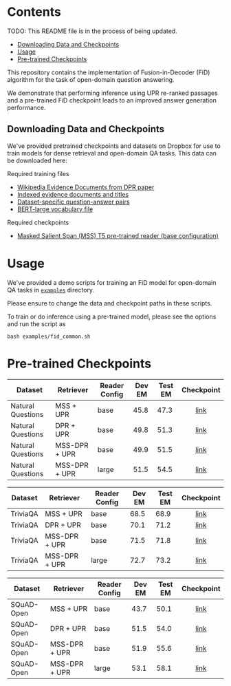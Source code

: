 
<a id="Open-Domain QA Experiments"></a>
# Contents
<!-- MarkdownTOC -->

TODO: This README file is in the process of being updated.

- [Downloading Data and Checkpoints](#downloading-data-and-checkpoints)
- [Usage](#usage)
- [Pre-trained Checkpoints](#pre-trained-checkpoints)

<!-- /MarkdownTOC -->

This repository contains the implementation of Fusion-in-Decoder (FiD) algorithm for the task of open-domain question answering. 

We demonstrate that performing inference using UPR re-ranked passages and a pre-trained FiD checkpoint leads to an improved answer generation performance.  

<a id="downloading-data-and-checkpoints"></a>
## Downloading Data and Checkpoints
We've provided pretrained checkpoints and datasets on Dropbox for use to train models for dense retrieval and open-domain QA tasks. 
This data can be downloaded here:

Required training files
- [Wikipedia Evidence Documents from DPR paper](https://www.dropbox.com/s/bezryc9win2bha1/psgs_w100.tar.gz)
- [Indexed evidence documents and titles](https://www.dropbox.com/s/nc49dkno8o3pgb3/evidence-wikipedia-indexed-mmap.tar.gz)
- [Dataset-specific question-answer pairs](https://www.dropbox.com/s/gm0y3lx1wv0uxx2/qas.tar.gz)
- [BERT-large vocabulary file](https://www.dropbox.com/s/ttblv1uggd4cijt/bert-large-uncased-vocab.txt)

Required checkpoints
- [Masked Salient Span (MSS) T5 pre-trained reader (base configuration)](https://www.dropbox.com/s/33lm2685ifpei4l/mss-emdr2-reader-base-steps82k.tar.gz)


<a id="usage"></a>
# Usage

We've provided a demo scripts for training an FiD model for open-domain QA tasks in [`examples`](./examples) directory.

Please ensure to change the data and checkpoint paths in these scripts.

To train or do inference using a pre-trained model, please see the options and run the script as
```
bash examples/fid_common.sh
```

<a id="pre-trained-checkpoints"></a>
# Pre-trained Checkpoints

Dataset | Retriever | Reader Config | Dev EM | Test EM | Checkpoint 
--------|-----------|---------------|--------|---------|:-----------:
Natural Questions | MSS + UPR | base | 45.8 | 47.3 | [link](https://www.dropbox.com/s/2lbphzcac4w2tfp/fid-mss-nq-base-topk100-bsize64.tar.gz)
Natural Questions | DPR + UPR | base | 49.8 | 51.3 | [link](https://www.dropbox.com/s/sno9ms6zphtajxq/fid-dpr-nq-base-topk100-bsize64.tar.gz)
Natural Questions | MSS-DPR + UPR | base | 49.9 | 51.5 | [link](https://www.dropbox.com/s/fo9vgophu81yjm3/fid-mss-dpr-nq-base-topk100-bsize64.tar.gz)
Natural Questions | MSS-DPR + UPR | large | 51.5 | 54.5 | [link](https://www.dropbox.com/s/wqbyq7b96hlaahr/fid-mss-dpr-nq-large-topk100-bsize64.tar.gz) 

Dataset | Retriever | Reader Config | Dev EM | Test EM | Checkpoint 
--------|-----------|---------------|--------|---------|:-----------:
TriviaQA | MSS + UPR | base | 68.5 | 68.9 | [link](https://www.dropbox.com/s/s92am9wcwunv1q5/fid-mss-trivia-base-topk100-bsize64.tar.gz)
TriviaQA | DPR + UPR | base | 70.1 | 71.2 | [link](https://www.dropbox.com/s/dl0tb4at6090h00/fid-dpr-trivia-base-topk100-bsize64.tar.gz)
TriviaQA | MSS-DPR + UPR | base | 71.5 | 71.8 | [link](https://www.dropbox.com/s/7qpnndn3cf0rwkp/fid-mss-dpr-trivia-base-topk100-bsize64.tar.gz)
TriviaQA | MSS-DPR + UPR | large | 72.7 | 73.2 | [link](https://www.dropbox.com/s/2xlemikbnq86yf9/fid-mss-dpr-trivia-large-topk100-bsize64.tar.gz)

Dataset | Retriever | Reader Config | Dev EM | Test EM | Checkpoint 
--------|-----------|---------------|--------|---------|:-----------:
SQuAD-Open | MSS + UPR | base | 43.7 | 50.1 | [link](https://www.dropbox.com/s/36zhaxim0lax9uv/fid-mss-squad1-base-topk100-bsize64.tar.gz)
SQuAD-Open | DPR + UPR | base | 51.5 | 54.0 | [link](https://www.dropbox.com/s/sb10urzlzs0jcmb/fid-dpr-squad1-base-topk100-bsize64.tar.gz)
SQuAD-Open | MSS-DPR + UPR | base | 51.9 | 55.6  | [link](https://www.dropbox.com/s/7a61gt3zuivxto8/fid-mss-dpr-squad1-base-topk100-bsize64.tar.gz)
SQuAD-Open | MSS-DPR + UPR | large | 53.1 | 58.1 | [link](https://www.dropbox.com/s/nx4ahlhuywdvjg8/fid-mss-dpr-squad1-large-topk100-bsize64.tar.gz)
